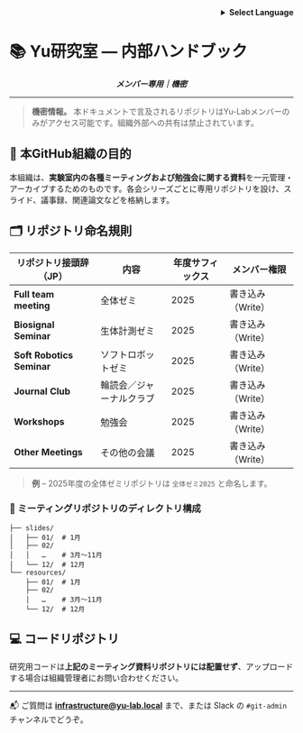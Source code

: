 <!-- 言語選択 -->

<div align="right">
  <details>
    <summary><strong>Select Language</strong></summary>
    <p>
      <a href="README_internal.md">English</a><br>
      <strong>日本語</strong><br>
      <a href="README_internal.zh.md">中文</a>
    </p>
  </details>
</div>

# 📚 Yu研究室 — 内部ハンドブック

<p align="center"><strong><em>メンバー専用｜機密</em></strong></p>

---

> **機密情報。** 本ドキュメントで言及されるリポジトリはYu-Labメンバーのみがアクセス可能です。組織外部への共有は禁止されています。

## 📌 本GitHub組織の目的

本組織は、**実験室内の各種ミーティングおよび勉強会に関する資料**を一元管理・アーカイブするためのものです。各会シリーズごとに専用リポジトリを設け、スライド、議事録、関連論文などを格納します。

## 🗂️ リポジトリ命名規則

| リポジトリ接頭辞（JP） | 内容  | 年度サフィックス | メンバー権限 |
| --- | --- | --- | --- |
| **Full team meeting** | 全体ゼミ | 2025 | 書き込み（Write） |
| **Biosignal Seminar** | 生体計測ゼミ | 2025 | 書き込み（Write） |
| **Soft Robotics Seminar** | ソフトロボットゼミ | 2025 | 書き込み（Write） |
| **Journal Club** | 輪読会／ジャーナルクラブ | 2025 | 書き込み（Write） |
| **Workshops** | 勉強会 | 2025 | 書き込み（Write） |
| **Other Meetings** | その他の会議 | 2025 | 書き込み（Write） |

> **例** – 2025年度の全体ゼミリポジトリは `全体ゼミ2025` と命名します。

### 📁 ミーティングリポジトリのディレクトリ構成

```
├── slides/
│   ├── 01/  # 1月
│   ├── 02/
│   │   …    # 3月～11月
│   └── 12/  # 12月
└── resources/
    ├── 01/  # 1月
    ├── 02/
    │   …    # 3月～11月
    └── 12/  # 12月
```

## 💻 コードリポジトリ

研究用コードは**上記のミーティング資料リポジトリには配置せず**、アップロードする場合は組織管理者にお問い合わせください。

---

📬 ご質問は **[infrastructure@yu-lab.local](mailto:infrastructure@yu-lab.local)** まで、または Slack の `#git-admin` チャンネルでどうぞ。
